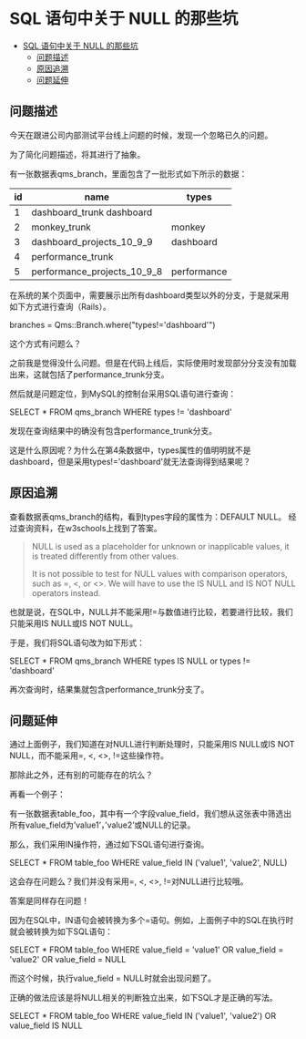 # SQL 语句中关于 NULL 的那些坑

<!-- TOC -->

- [SQL 语句中关于 NULL 的那些坑](#sql-语句中关于-null-的那些坑)
    - [问题描述](#问题描述)
    - [原因追溯](#原因追溯)
    - [问题延伸](#问题延伸)

<!-- /TOC -->

## 问题描述

今天在跟进公司内部测试平台线上问题的时候，发现一个忽略已久的问题。

为了简化问题描述，将其进行了抽象。

有一张数据表qms_branch，里面包含了一批形式如下所示的数据：

| id  | name                        | types       |
| --- | --------------------------- | ----------- |
| 1   | dashboard_trunk dashboard   |             |
| 2   | monkey_trunk                | monkey      |
| 3   | dashboard_projects_10_9_9   | dashboard   |
| 4   | performance_trunk           |             |
| 5   | performance_projects_10_9_8 | performance |

在系统的某个页面中，需要展示出所有dashboard类型以外的分支，于是就采用如下方式进行查询（Rails）。

branches = Qms::Branch.where("types!='dashboard'")

这个方式有问题么？

之前我是觉得没什么问题。但是在代码上线后，实际使用时发现部分分支没有加载出来，这就包括了performance_trunk分支。

然后就是问题定位，到MySQL的控制台采用SQL语句进行查询：

SELECT * FROM qms_branch WHERE types != 'dashboard'

发现在查询结果中的确没有包含performance_trunk分支。

这是什么原因呢？为什么在第4条数据中，types属性的值明明就不是dashboard，但是采用types!='dashboard'就无法查询得到结果呢？

## 原因追溯

查看数据表qms_branch的结构，看到types字段的属性为：DEFAULT NULL。
经过查询资料，在w3schools上找到了答案。

> NULL is used as a placeholder for unknown or inapplicable values, it is treated differently from other values.
> 
> It is not possible to test for NULL values with comparison operators, such as =, <, or <>. We will have to use the IS NULL and IS NOT NULL operators instead.

也就是说，在SQL中，NULL并不能采用!=与数值进行比较，若要进行比较，我们只能采用IS NULL或IS NOT NULL。

于是，我们将SQL语句改为如下形式：

SELECT * FROM qms_branch WHERE types IS NULL or types != 'dashboard'

再次查询时，结果集就包含performance_trunk分支了。

## 问题延伸

通过上面例子，我们知道在对NULL进行判断处理时，只能采用IS NULL或IS NOT NULL，而不能采用=, <, <>, !=这些操作符。

那除此之外，还有别的可能存在的坑么？

再看一个例子：

有一张数据表table_foo，其中有一个字段value_field，我们想从这张表中筛选出所有value_field为’value1’，’value2’或NULL的记录。

那么，我们采用IN操作符，通过如下SQL语句进行查询。

SELECT * FROM table_foo WHERE value_field IN ('value1', 'value2', NULL)

这会存在问题么？我们并没有采用=, <, <>, !=对NULL进行比较哦。

答案是同样存在问题！

因为在SQL中，IN语句会被转换为多个=语句。例如，上面例子中的SQL在执行时就会被转换为如下SQL语句：

SELECT * FROM table_foo WHERE value_field = 'value1' OR value_field = 'value2' OR value_field = NULL

而这个时候，执行value_field = NULL时就会出现问题了。

正确的做法应该是将NULL相关的判断独立出来，如下SQL才是正确的写法。

SELECT * FROM table_foo WHERE value_field IN ('value1', 'value2') OR value_field IS NULL